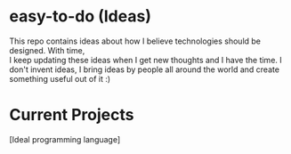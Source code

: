 # easy-to-do (Ideas)
This repo contains ideas about how I believe technologies should be designed. With time,  
I keep updating these ideas when I get new thoughts and I have the time. I don't invent ideas, 
I bring ideas by people all around the world and create something useful out of it :)

# Current Projects
[Ideal programming language]
